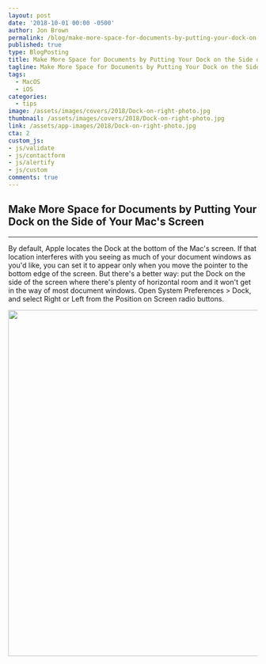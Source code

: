 ```yaml
---
layout: post
date: '2018-10-01 00:00 -0500'
author: Jon Brown
permalink: /blog/make-more-space-for-documents-by-putting-your-dock-on-the-side-of-your-mac’s-screen/
published: true
type: BlogPosting
title: Make More Space for Documents by Putting Your Dock on the Side of Your Mac’s Screen
tagline: Make More Space for Documents by Putting Your Dock on the Side of Your Mac’s Screen
tags:
  - MacOS
  - iOS
categories:
  - tips
image: /assets/images/covers/2018/Dock-on-right-photo.jpg
thumbnail: /assets/images/covers/2018/Dock-on-right-photo.jpg
link: /assets/app-images/2018/Dock-on-right-photo.jpg
cta: 2
custom_js:
- js/validate
- js/contactform
- js/alertify
- js/custom
comments: true
---
```

## Make More Space for Documents by Putting Your Dock on the Side of Your Mac's Screen
---

By default, Apple locates the Dock at the bottom of the Mac's screen. If
that location interferes with you seeing as much of your document
windows as you'd like, you can set it to appear only when you move the
pointer to the bottom edge of the screen. But there's a better way: put
the Dock on the side of the screen where there's plenty of horizontal
room and it won't get in the way of most document windows. Open System
Preferences \> Dock, and select Right or Left from the Position on
Screen radio buttons.

<img src="{{ site.site_cdn }}/assets/images/blog/2018/dockside/image2.png" class="img-fluid rounded m-2" width="700" />
